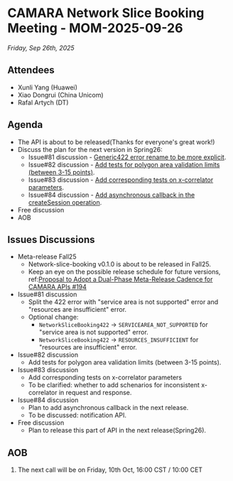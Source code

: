 # CAMARA Network Slice Booking Meeting - MOM-2025-09-26


*Friday, Sep 26th, 2025*


## Attendees 
* Xunli Yang (Huawei)
* Xiao Dongrui (China Unicom)
* Rafal Artych (DT)


## Agenda
* The API is about to be released(Thanks for everyone's great work!)
* Discuss the plan for the next version in Spring26:
  * Issue#81 discussion -  [Generic422 error rename to be more explicit](https://github.com/camaraproject/NetworkSliceBooking/issues/81).
  * Issue#82 discussion -  [Add tests for polygon area validation limits (between 3-15 points)](https://github.com/camaraproject/NetworkSliceBooking/issues/82).
  * Issue#83 discussion -  [Add corresponding tests on x-correlator parameters](https://github.com/camaraproject/NetworkSliceBooking/issues/83).
  * Issue#84 discussion -  [Add asynchronous callback in the createSession operation](https://github.com/camaraproject/NetworkSliceBooking/issues/84).
* Free discussion 
* AOB


## Issues Discussions
* Meta-release Fall25
  * Network-slice-booking v0.1.0 is about to be released in Fall25.
  * Keep an eye on the possible release schedule for future versions, ref:[Proposal to Adopt a Dual-Phase Meta-Release Cadence for CAMARA APIs #194](https://github.com/camaraproject/Governance/issues/194)
* Issue#81 discussion 
  * Split the 422 error with "service area is not supported" error and "resources are insufficient" error.
  * Optional change:
    * `NetworkSliceBooking422` -> `SERVICEAREA_NOT_SUPPORTED` for "service area is not supported" error.
    * `NetworkSliceBooking422` -> `RESOURCES_INSUFFICIENT` for "resources are insufficient" error.
* Issue#82 discussion
  * Add tests for polygon area validation limits (between 3-15 points).
* Issue#83 discussion
  * Add corresponding tests on x-correlator parameters
  * To be clarified: whether to add schenarios for inconsistent x-correlator in request and response.
* Issue#84 discussion
  * Plan to add asynchronous callback in the next release.
  * To be discussed: notification API.
* Free discussion    
  * Plan to release this part of API in the next release(Spring26).


## AOB
1. The next call will be on Friday, 10th Oct, 16:00 CST / 10:00 CET
